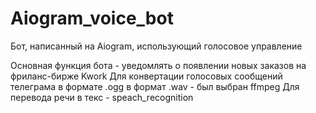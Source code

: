 # Aiogram_voice_bot
Бот, написанный на Aiogram, использующий голосовое управление

Основная функция бота - уведомлять о появлении новых заказов на фриланс-бирже Kwork
Для конвертации голосовых сообщений телеграма в формате .ogg в формат .wav - был выбран ffmpeg
Для перевода речи в текс - speach_recognition
